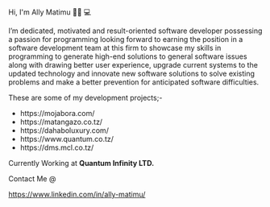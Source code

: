 Hi, I'm Ally Matimu 👋🏾 💻

I’m dedicated, motivated and result-oriented software developer possessing a passion for
programming looking forward to earning the position in a software development team at this
firm to showcase my skills in programming to generate high-end solutions to general software
issues along with drawing better user experience, upgrade current systems to the updated
technology and innovate new software solutions to solve existing problems and make a better
prevention for anticipated software difficulties.


These are some of my development projects;-
<ul>
  <li>https://mojabora.com/</li>
  <li>https://matangazo.co.tz/</li>
  <li>https://dahaboluxury.com/</li>
  <li>https://www.quantum.co.tz/</li>
  <li>https://dms.mcl.co.tz/</li>
 </ul>
  
Currently Working at <b>Quantum Infinity LTD.</b>


Contact Me @

https://www.linkedin.com/in/ally-matimu/
